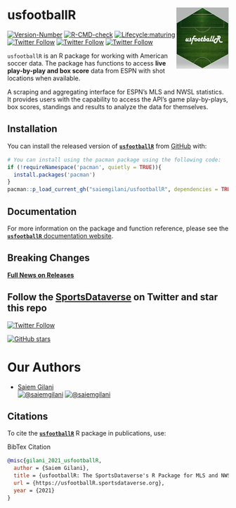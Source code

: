 
# usfootballR <a href='https://saiemgilani.github.io/usfootballR/'><img src="man/figures/logo.png" align="right" height="139"/></a>

<!-- badges: start -->

[![Version-Number](https://img.shields.io/github/r-package/v/saiemgilani/usfootballR?label=usfootballR&logo=R&style=for-the-badge)](https://github.com/saiemgilani/usfootballR)
[![R-CMD-check](https://img.shields.io/github/workflow/status/saiemgilani/usfootballR/R-CMD-check?label=R-CMD-Check&logo=R&logoColor=blue&style=for-the-badge)](https://github.com/saiemgilani/usfootballR/actions/workflows/R-CMD-check.yaml)
[![Lifecycle:maturing](https://img.shields.io/badge/lifecycle-maturing-blue.svg?style=for-the-badge&logo=github)](https://github.com/saiemgilani/usfootballR)
[![Twitter
Follow](https://img.shields.io/twitter/follow/saiemgilani?color=blue&label=%40saiemgilani&logo=twitter&style=for-the-badge)](https://twitter.com/saiemgilani)
[![Twitter
Follow](https://img.shields.io/twitter/follow/hutchngo?color=blue&label=%40hutchngo&logo=twitter&style=for-the-badge)](https://twitter.com/hutchngo)
[![Twitter
Follow](https://img.shields.io/twitter/follow/SportsDataverse?color=blue&label=%40SportsDataverse&logo=twitter&style=for-the-badge)](https://twitter.com/SportsDataverse)

<!-- badges: end -->

`usfootballR` is an R package for working with American soccer data. The
package has functions to access **live play-by-play and box score** data
from ESPN with shot locations when available.

A scraping and aggregating interface for ESPN’s MLS and NWSL statistics.
It provides users with the capability to access the API’s game
play-by-plays, box scores, standings and results to analyze the data for
themselves.

## Installation

You can install the released version of
[**`usfootballR`**](https://github.com/saiemgilani/usfootballR) from
[GitHub](https://github.com/saiemgilani/usfootballR) with:

``` r
# You can install using the pacman package using the following code:
if (!requireNamespace('pacman', quietly = TRUE)){
  install.packages('pacman')
}
pacman::p_load_current_gh("saiemgilani/usfootballR", dependencies = TRUE, update = TRUE)
```

## Documentation

For more information on the package and function reference, please see
the [**`usfootballR`** documentation
website](https://usfootballR.sportsdataverse.org).

## **Breaking Changes**

[**Full News on
Releases**](https://usfootballR.sportsdataverse.org/CHANGELOG)

## Follow the [SportsDataverse](https://twitter.com/SportsDataverse) on Twitter and star this repo

[![Twitter
Follow](https://img.shields.io/twitter/follow/SportsDataverse?color=blue&label=%40SportsDataverse&logo=twitter&style=for-the-badge)](https://twitter.com/SportsDataverse)

[![GitHub
stars](https://img.shields.io/github/stars/saiemgilani/usfootballR.svg?color=eee&logo=github&style=for-the-badge&label=Star%20usfootballR&maxAge=2592000)](https://github.com/saiemgilani/usfootballR/stargazers/)

# **Our Authors**

-   [Saiem Gilani](https://twitter.com/saiemgilani)  
    <a href="https://twitter.com/saiemgilani" target="blank"><img src="https://img.shields.io/twitter/follow/saiemgilani?color=blue&label=%40saiemgilani&logo=twitter&style=for-the-badge" alt="@saiemgilani" /></a>
    <a href="https://github.com/saiemgilani" target="blank"><img src="https://img.shields.io/github/followers/saiemgilani?color=eee&logo=Github&style=for-the-badge" alt="@saiemgilani" /></a>

## **Citations**

To cite the [**`usfootballR`**](https://usfootballR.sportsdataverse.org)
R package in publications, use:

BibTex Citation

``` bibtex
@misc{gilani_2021_usfootballR,
  author = {Saiem Gilani},
  title = {usfootballR: The SportsDataverse's R Package for MLS and NWSL Data.},
  url = {https://usfootballR.sportsdataverse.org},
  year = {2021}
}
```
